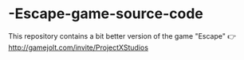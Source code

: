 # -Escape-game-source-code
This repository contains a bit better version of the game "Escape" 👉 http://gamejolt.com/invite/ProjectXStudios
